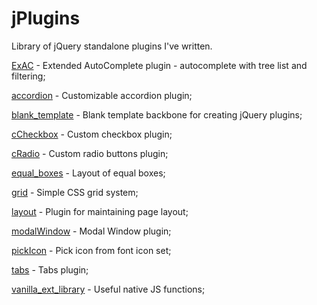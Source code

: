 # jPlugins
Library of jQuery standalone plugins I've written.

<p>
    <a href="https://github.com/D-LUSiON/jplugins/tree/master/ExAC">ExAC</a> - Extended AutoComplete plugin - autocomplete with tree list and filtering;
</p>
<p>
    <a href="https://github.com/D-LUSiON/jplugins/tree/master/accordion">accordion</a> - Customizable accordion plugin;
</p>
<p>
    <a href="https://github.com/D-LUSiON/jplugins/tree/master/blank_template">blank_template</a> - Blank template backbone for creating jQuery plugins;
</p>
<p>
    <a href="https://github.com/D-LUSiON/jplugins/tree/master/cCheckbox">cCheckbox</a> - Custom checkbox plugin;
</p>
<p>
    <a href="https://github.com/D-LUSiON/jplugins/tree/master/cRadio">cRadio</a> - Custom radio buttons plugin;
</p>
<p>
    <a href="https://github.com/D-LUSiON/jplugins/tree/master/equal_boxes">equal_boxes</a> - Layout of equal boxes;
</p>
<p>
    <a href="https://github.com/D-LUSiON/jplugins/tree/master/grid">grid</a> - Simple CSS grid system;
</p>
<p>
    <a href="https://github.com/D-LUSiON/jplugins/tree/master/layout">layout</a> - Plugin for maintaining page layout;
</p>
<p>
    <a href="https://github.com/D-LUSiON/jplugins/tree/master/modalWindow">modalWindow</a> - Modal Window plugin;
</p>
<p>
    <a href="https://github.com/D-LUSiON/jplugins/tree/master/pickIcon">pickIcon</a> - Pick icon from font icon set;
</p>
<p>
    <a href="https://github.com/D-LUSiON/jplugins/tree/master/tabs">tabs</a> - Tabs plugin;
</p>
<p>
    <a href="https://github.com/D-LUSiON/jplugins/tree/master/vanilla_ext_library">vanilla_ext_library</a> - Useful native JS functions;
</p>